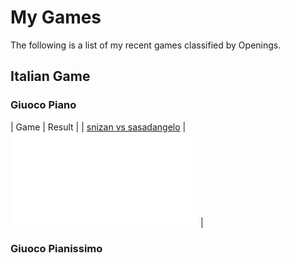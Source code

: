# My Games

The following is a list of my recent games classified by Openings.

## Italian Game

### Giuoco Piano

| Game | Result |
| [snizan vs sasadangelo](https://www.chess.com/game/live/59314790765) | ![Win](win.pgn) |

### Giuoco Pianissimo
